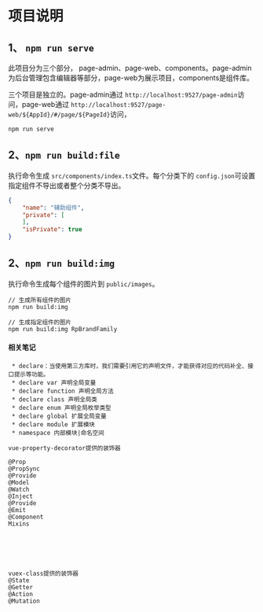 # 项目说明

## 1、 `npm run serve`

此项目分为三个部分， page-admin、page-web、components。page-admin为后台管理包含编辑器等部分，page-web为展示项目，components是组件库。

三个项目是独立的。page-admin通过 `http://localhost:9527/page-admin`访问，page-web通过 `http://localhost:9527/page-web/${AppId}/#/page/${PageId}`访问，

```shell
npm run serve
```



## 2、`npm run build:file`

执行命令生成 `src/components/index.ts`文件。每个分类下的 `config.json`可设置指定组件不导出或者整个分类不导出。

```json
{
    "name": "辅助组件",
    "private": [
    ],
    "isPrivate": true
}
```



## 2、`npm run build:img`

执行命令生成每个组件的图片到 `public/images`。

```shell
// 生成所有组件的图片
npm run build:img

// 生成指定组件的图片
npm run build:img RpBrandFamily
```





#### 相关笔记

```
 * declare：当使用第三方库时，我们需要引用它的声明文件，才能获得对应的代码补全、接口提示等功能。
 * declare var 声明全局变量
 * declare function 声明全局方法
 * declare class 声明全局类
 * declare enum 声明全局枚举类型
 * declare global 扩展全局变量
 * declare module 扩展模块
 * namespace 内部模块|命名空间

vue-property-decorator提供的装饰器

@Prop
@PropSync
@Provide
@Model
@Watch
@Inject
@Provide
@Emit
@Component
Mixins






vuex-class提供的装饰器
@State
@Getter
@Action
@Mutation
```

